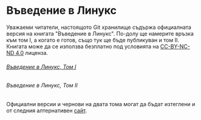 # Въведение в Линукс

Уважаеми читатели, настоящото Git хранилище съдържа официалната версия на книгата "Въведение в Линукс". По-долу ще намерите връзка към том I, а когато е готов, също тук ще бъде публикуван и том II. Книгата може да се използва безплатно под условията на [CC-BY-NC-ND 4.0](https://creativecommons.org/licenses/by-nc-nd/4.0/) лиценза.

###### [Въведение в Линукс, Том I](https://github.com/lalev-angelin/linuxbook/blob/master/linuxbook_vol1.pdf)
###### Въведение в Линукс, Том II

Официални версии и чернови на двата тома могат да бъдат изтеглени и от следния алтернативен [сайт](http://angelinlalev.blogspot.com/p/blog-page_12.html).
